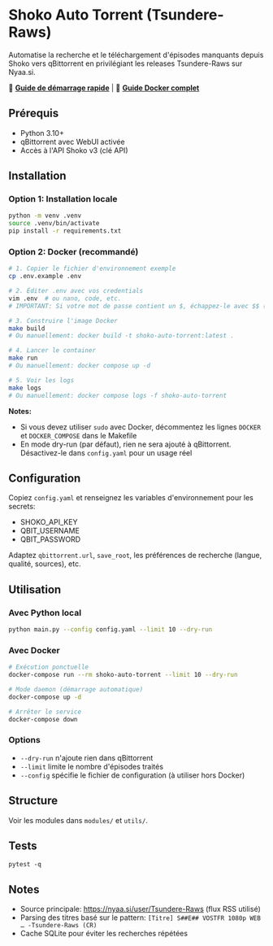 # Shoko Auto Torrent (Tsundere-Raws)

Automatise la recherche et le téléchargement d'épisodes manquants depuis Shoko vers qBittorrent en privilégiant les releases Tsundere-Raws sur Nyaa.si.

🚀 **[Guide de démarrage rapide](QUICKSTART.md)** | 🐳 **[Guide Docker complet](DOCKER.md)**

## Prérequis
- Python 3.10+
- qBittorrent avec WebUI activée
- Accès à l'API Shoko v3 (clé API)

## Installation

### Option 1: Installation locale
```bash
python -m venv .venv
source .venv/bin/activate
pip install -r requirements.txt
```

### Option 2: Docker (recommandé)
```bash
# 1. Copier le fichier d'environnement exemple
cp .env.example .env

# 2. Éditer .env avec vos credentials
vim .env  # ou nano, code, etc.
# IMPORTANT: Si votre mot de passe contient un $, échappez-le avec $$ (ex: pass$$word)

# 3. Construire l'image Docker
make build
# Ou manuellement: docker build -t shoko-auto-torrent:latest .

# 4. Lancer le container
make run
# Ou manuellement: docker compose up -d

# 5. Voir les logs
make logs
# Ou manuellement: docker compose logs -f shoko-auto-torrent
```

**Notes:**
- Si vous devez utiliser `sudo` avec Docker, décommentez les lignes `DOCKER` et `DOCKER_COMPOSE` dans le Makefile
- En mode dry-run (par défaut), rien ne sera ajouté à qBittorrent. Désactivez-le dans `config.yaml` pour un usage réel

## Configuration
Copiez `config.yaml` et renseignez les variables d'environnement pour les secrets:
- SHOKO_API_KEY
- QBIT_USERNAME
- QBIT_PASSWORD

Adaptez `qbittorrent.url`, `save_root`, les préférences de recherche (langue, qualité, sources), etc.

## Utilisation

### Avec Python local
```bash
python main.py --config config.yaml --limit 10 --dry-run
```

### Avec Docker
```bash
# Exécution ponctuelle
docker-compose run --rm shoko-auto-torrent --limit 10 --dry-run

# Mode daemon (démarrage automatique)
docker-compose up -d

# Arrêter le service
docker-compose down
```

### Options
- `--dry-run` n'ajoute rien dans qBittorrent
- `--limit` limite le nombre d'épisodes traités
- `--config` spécifie le fichier de configuration (à utiliser hors Docker)

## Structure
Voir les modules dans `modules/` et `utils/`.

## Tests
```
pytest -q
```

## Notes
- Source principale: https://nyaa.si/user/Tsundere-Raws (flux RSS utilisé)
- Parsing des titres basé sur le pattern: `[Titre] S##E## VOSTFR 1080p WEB … -Tsundere-Raws (CR)`
- Cache SQLite pour éviter les recherches répétées
